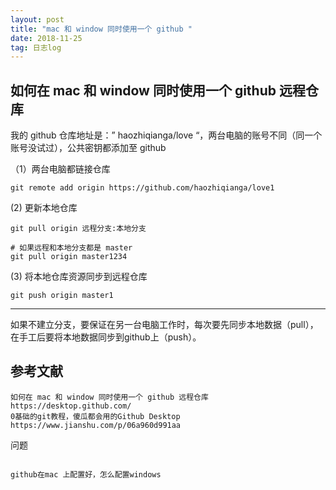 ```yaml
---
layout: post
title: "mac 和 window 同时使用一个 github "
date: 2018-11-25
tag: 日志log
---
```




## 如何在 mac 和 window 同时使用一个 github 远程仓库



我的 github 仓库地址是：” haozhiqianga/love “，两台电脑的账号不同（同一个账号没试过），公共密钥都添加至 github

（1）两台电脑都链接仓库

```
git remote add origin https://github.com/haozhiqianga/love1
```

(2) 更新本地仓库

```
git pull origin 远程分支:本地分支

# 如果远程和本地分支都是 master
git pull origin master1234
```

(3) 将本地仓库资源同步到远程仓库

```
git push origin master1
```

------

如果不建立分支，要保证在另一台电脑工作时，每次要先同步本地数据（pull），在手工后要将本地数据同步到github上（push）。



## 参考文献

````
如何在 mac 和 window 同时使用一个 github 远程仓库
https://desktop.github.com/
0基础的git教程，傻瓜都会用的Github Desktop
https://www.jianshu.com/p/06a960d991aa
````

问题

```

github在mac 上配置好，怎么配置windows
```

